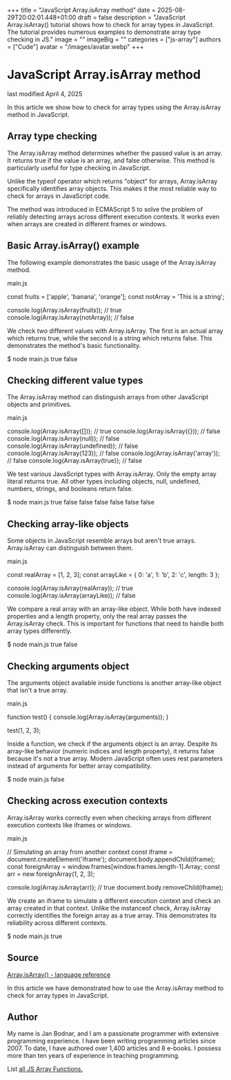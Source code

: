 +++
title = "JavaScript Array.isArray method"
date = 2025-08-29T20:02:01.448+01:00
draft = false
description = "JavaScript Array.isArray() tutorial shows how to check for array types in JavaScript. The tutorial provides numerous examples to demonstrate array type checking in JS."
image = ""
imageBig = ""
categories = ["js-array"]
authors = ["Cude"]
avatar = "/images/avatar.webp"
+++

# JavaScript Array.isArray method

last modified April 4, 2025

 

In this article we show how to check for array types using the
Array.isArray method in JavaScript.

## Array type checking

The Array.isArray method determines whether the passed value is
an array. It returns true if the value is an array, and false
otherwise. This method is particularly useful for type checking in JavaScript.

Unlike the typeof operator which returns "object" for arrays, 
Array.isArray specifically identifies array objects. This makes
it the most reliable way to check for arrays in JavaScript code.

The method was introduced in ECMAScript 5 to solve the problem of reliably
detecting arrays across different execution contexts. It works even when
arrays are created in different frames or windows.

## Basic Array.isArray() example

The following example demonstrates the basic usage of the Array.isArray
method.

main.js
  

const fruits = ['apple', 'banana', 'orange'];
const notArray = 'This is a string';

console.log(Array.isArray(fruits));    // true
console.log(Array.isArray(notArray));  // false

We check two different values with Array.isArray. The first is
an actual array which returns true, while the second is a string which returns
false. This demonstrates the method's basic functionality.

$ node main.js
true
false

## Checking different value types

The Array.isArray method can distinguish arrays from other
JavaScript objects and primitives.

main.js
  

console.log(Array.isArray([]));           // true
console.log(Array.isArray({}));           // false
console.log(Array.isArray(null));         // false
console.log(Array.isArray(undefined));    // false
console.log(Array.isArray(123));          // false
console.log(Array.isArray('array'));      // false
console.log(Array.isArray(true));         // false

We test various JavaScript types with Array.isArray. Only the
empty array literal returns true. All other types including objects, null,
undefined, numbers, strings, and booleans return false.

$ node main.js
true
false
false
false
false
false
false

## Checking array-like objects

Some objects in JavaScript resemble arrays but aren't true arrays.
Array.isArray can distinguish between them.

main.js
  

const realArray = [1, 2, 3];
const arrayLike = {
  0: 'a',
  1: 'b',
  2: 'c',
  length: 3
};

console.log(Array.isArray(realArray));  // true
console.log(Array.isArray(arrayLike));  // false

We compare a real array with an array-like object. While both have indexed
properties and a length property, only the real array passes the
Array.isArray check. This is important for functions that
need to handle both array types differently.

$ node main.js
true
false

## Checking arguments object

The arguments object available inside functions is another
array-like object that isn't a true array.

main.js
  

function test() {
  console.log(Array.isArray(arguments));
}

test(1, 2, 3);

Inside a function, we check if the arguments object is an array.
Despite its array-like behavior (numeric indices and length property), it
returns false because it's not a true array. Modern JavaScript often uses
rest parameters instead of arguments for better array compatibility.

$ node main.js
false

## Checking across execution contexts

Array.isArray works correctly even when checking arrays from
different execution contexts like iframes or windows.

main.js
  

// Simulating an array from another context
const iframe = document.createElement('iframe');
document.body.appendChild(iframe);
const foreignArray = window.frames[window.frames.length-1].Array;
const arr = new foreignArray(1, 2, 3);

console.log(Array.isArray(arr));  // true
document.body.removeChild(iframe);

We create an iframe to simulate a different execution context and check an
array created in that context. Unlike the instanceof check,
Array.isArray correctly identifies the foreign array as a
true array. This demonstrates its reliability across different contexts.

$ node main.js
true

## Source

[Array.isArray() - language reference](https://developer.mozilla.org/en-US/docs/Web/JavaScript/Reference/Global_Objects/Array/isArray)

In this article we have demonstrated how to use the Array.isArray
method to check for array types in JavaScript.

## Author

My name is Jan Bodnar, and I am a passionate programmer with extensive
programming experience. I have been writing programming articles since 2007.
To date, I have authored over 1,400 articles and 8 e-books. I possess more
than ten years of experience in teaching programming.

List [all JS Array Functions.](/javascript/#js-array)